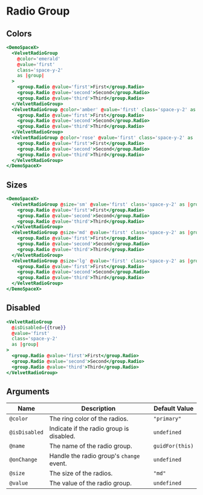 # Radio Group

## Colors

```hbs preview-template
<DemoSpaceX>
  <VelvetRadioGroup
    @color='emerald'
    @value='first'
    class='space-y-2'
    as |group|
  >
    <group.Radio @value='first'>First</group.Radio>
    <group.Radio @value='second'>Second</group.Radio>
    <group.Radio @value='third'>Third</group.Radio>
  </VelvetRadioGroup>
  <VelvetRadioGroup @color='amber' @value='first' class='space-y-2' as |group|>
    <group.Radio @value='first'>First</group.Radio>
    <group.Radio @value='second'>Second</group.Radio>
    <group.Radio @value='third'>Third</group.Radio>
  </VelvetRadioGroup>
  <VelvetRadioGroup @color='rose' @value='first' class='space-y-2' as |group|>
    <group.Radio @value='first'>First</group.Radio>
    <group.Radio @value='second'>Second</group.Radio>
    <group.Radio @value='third'>Third</group.Radio>
  </VelvetRadioGroup>
</DemoSpaceX>
```

## Sizes

```hbs preview-template
<DemoSpaceX>
  <VelvetRadioGroup @size='sm' @value='first' class='space-y-2' as |group|>
    <group.Radio @value='first'>First</group.Radio>
    <group.Radio @value='second'>Second</group.Radio>
    <group.Radio @value='third'>Third</group.Radio>
  </VelvetRadioGroup>
  <VelvetRadioGroup @size='md' @value='first' class='space-y-2' as |group|>
    <group.Radio @value='first'>First</group.Radio>
    <group.Radio @value='second'>Second</group.Radio>
    <group.Radio @value='third'>Third</group.Radio>
  </VelvetRadioGroup>
  <VelvetRadioGroup @size='lg' @value='first' class='space-y-2' as |group|>
    <group.Radio @value='first'>First</group.Radio>
    <group.Radio @value='second'>Second</group.Radio>
    <group.Radio @value='third'>Third</group.Radio>
  </VelvetRadioGroup>
</DemoSpaceX>
```

## Disabled

```hbs preview-template
<VelvetRadioGroup
  @isDisabled={{true}}
  @value='first'
  class='space-y-2'
  as |group|
>
  <group.Radio @value='first'>First</group.Radio>
  <group.Radio @value='second'>Second</group.Radio>
  <group.Radio @value='third'>Third</group.Radio>
</VelvetRadioGroup>
```

## Arguments

| Name          | Description                              | Default Value   |
| ------------- | ---------------------------------------- | --------------- |
| `@color`      | The ring color of the radios.            | `"primary"`     |
| `@isDisabled` | Indicate if the radio group is disabled. | `undefined`     |
| `@name`       | The name of the radio group.             | `guidFor(this)` |
| `@onChange`   | Handle the radio group's `change` event. | `undefined`     |
| `@size`       | The size of the radios.                  | `"md"`          |
| `@value`      | The value of the radio group.            | `undefined`     |
